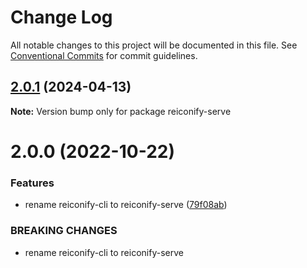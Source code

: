 # Change Log

All notable changes to this project will be documented in this file.
See [Conventional Commits](https://conventionalcommits.org) for commit guidelines.

## [2.0.1](https://github.com/ambar/reiconify/compare/reiconify-serve@2.0.0...reiconify-serve@2.0.1) (2024-04-13)

**Note:** Version bump only for package reiconify-serve





# 2.0.0 (2022-10-22)


### Features

* rename reiconify-cli to reiconify-serve ([79f08ab](https://github.com/ambar/reiconify/commit/79f08abff1a0202a10489da163fe1221a55ad2e2))


### BREAKING CHANGES

* rename reiconify-cli to reiconify-serve
